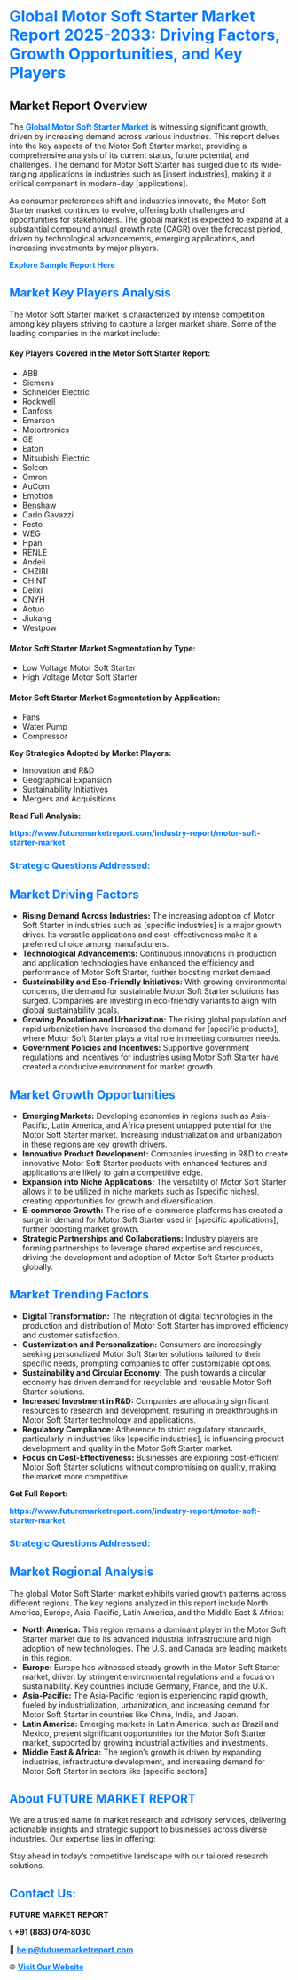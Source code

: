 <h1 style="color: #007BFF;">Global Motor Soft Starter Market Report 2025-2033: Driving Factors, Growth Opportunities, and Key Players</h1>

<section id="overview">
<h2>Market Report Overview</h2>
<p>The <a href="https://www.futuremarketreport.com/industry-report/motor-soft-starter-market" style="color: #007BFF; text-decoration: none;"><strong>Global Motor Soft Starter Market</strong></a> is witnessing significant growth, driven by increasing demand across various industries. This report delves into the key aspects of the Motor Soft Starter market, providing a comprehensive analysis of its current status, future potential, and challenges. The demand for Motor Soft Starter has surged due to its wide-ranging applications in industries such as [insert industries], making it a critical component in modern-day [applications].</p>
<p>As consumer preferences shift and industries innovate, the Motor Soft Starter market continues to evolve, offering both challenges and opportunities for stakeholders. The global market is expected to expand at a substantial compound annual growth rate (CAGR) over the forecast period, driven by technological advancements, emerging applications, and increasing investments by major players.</p>
</section>

<section id="overview">
<p><a href="https://www.futuremarketreport.com/request-sample/reportId=84729" style="color: #007BFF; text-decoration: none;"><strong>Explore Sample Report Here</strong></a></p>
</section>

<section id="key-players">
<h2 style="color: #007BFF;">Market Key Players Analysis</h2>
<p>The Motor Soft Starter market is characterized by intense competition among key players striving to capture a larger market share. Some of the leading companies in the market include:</p>
<h4>Key Players Covered in the Motor Soft Starter Report:</h4>
<ul><li>ABB</li><li>Siemens</li><li>Schneider Electric</li><li>Rockwell</li><li>Danfoss</li><li>Emerson</li><li>Motortronics</li><li>GE</li><li>Eaton</li><li>Mitsubishi Electric</li><li>Solcon</li><li>Omron</li><li>AuCom</li><li>Emotron</li><li>Benshaw</li><li>Carlo Gavazzi</li><li>Festo</li><li>WEG</li><li>Hpan</li><li>RENLE</li><li>Andeli</li><li>CHZIRI</li><li>CHINT</li><li>Delixi</li><li>CNYH</li><li>Aotuo</li><li>Jiukang</li><li>Westpow</li></ul>
<h4>Motor Soft Starter Market Segmentation by Type:</h4>
<ul><li>Low Voltage Motor Soft Starter</li><li>High Voltage Motor Soft Starter</li></ul>

<h4>Motor Soft Starter Market Segmentation by Application:</h4>
<ul><li>Fans</li><li>Water Pump</li><li>Compressor</li></ul>
<p><strong>Key Strategies Adopted by Market Players:</strong></p>
<ul>
<li>Innovation and R&D</li>
<li>Geographical Expansion</li>
<li>Sustainability Initiatives</li>
<li>Mergers and Acquisitions</li>
</ul>
</section>

<section>
<p><strong>Read Full Analysis: </strong></p><a href="https://www.futuremarketreport.com/industry-report/motor-soft-starter-market" style="color: #007BFF; text-decoration: none;"><strong>https://www.futuremarketreport.com/industry-report/motor-soft-starter-market</strong></a>
<h3 style="color: #007BFF;">Strategic Questions Addressed:</h3>
</section>

<section id="driving-factors">
<h2 style="color: #007BFF;">Market Driving Factors</h2>
<ul>
<li><strong>Rising Demand Across Industries:</strong> The increasing adoption of Motor Soft Starter in industries such as [specific industries] is a major growth driver. Its versatile applications and cost-effectiveness make it a preferred choice among manufacturers.</li>
<li><strong>Technological Advancements:</strong> Continuous innovations in production and application technologies have enhanced the efficiency and performance of Motor Soft Starter, further boosting market demand.</li>
<li><strong>Sustainability and Eco-Friendly Initiatives:</strong> With growing environmental concerns, the demand for sustainable Motor Soft Starter solutions has surged. Companies are investing in eco-friendly variants to align with global sustainability goals.</li>
<li><strong>Growing Population and Urbanization:</strong> The rising global population and rapid urbanization have increased the demand for [specific products], where Motor Soft Starter plays a vital role in meeting consumer needs.</li>
<li><strong>Government Policies and Incentives:</strong> Supportive government regulations and incentives for industries using Motor Soft Starter have created a conducive environment for market growth.</li>
</ul>
</section>

<section id="growth-opportunities">
<h2 style="color: #007BFF;">Market Growth Opportunities</h2>
<ul>
<li><strong>Emerging Markets:</strong> Developing economies in regions such as Asia-Pacific, Latin America, and Africa present untapped potential for the Motor Soft Starter market. Increasing industrialization and urbanization in these regions are key growth drivers.</li>
<li><strong>Innovative Product Development:</strong> Companies investing in R&D to create innovative Motor Soft Starter products with enhanced features and applications are likely to gain a competitive edge.</li>
<li><strong>Expansion into Niche Applications:</strong> The versatility of Motor Soft Starter allows it to be utilized in niche markets such as [specific niches], creating opportunities for growth and diversification.</li>
<li><strong>E-commerce Growth:</strong> The rise of e-commerce platforms has created a surge in demand for Motor Soft Starter used in [specific applications], further boosting market growth.</li>
<li><strong>Strategic Partnerships and Collaborations:</strong> Industry players are forming partnerships to leverage shared expertise and resources, driving the development and adoption of Motor Soft Starter products globally.</li>
</ul>
</section>

<section id="trending-factors">
<h2 style="color: #007BFF;">Market Trending Factors</h2>
<ul>
<li><strong>Digital Transformation:</strong> The integration of digital technologies in the production and distribution of Motor Soft Starter has improved efficiency and customer satisfaction.</li>
<li><strong>Customization and Personalization:</strong> Consumers are increasingly seeking personalized Motor Soft Starter solutions tailored to their specific needs, prompting companies to offer customizable options.</li>
<li><strong>Sustainability and Circular Economy:</strong> The push towards a circular economy has driven demand for recyclable and reusable Motor Soft Starter solutions.</li>
<li><strong>Increased Investment in R&D:</strong> Companies are allocating significant resources to research and development, resulting in breakthroughs in Motor Soft Starter technology and applications.</li>
<li><strong>Regulatory Compliance:</strong> Adherence to strict regulatory standards, particularly in industries like [specific industries], is influencing product development and quality in the Motor Soft Starter market.</li>
<li><strong>Focus on Cost-Effectiveness:</strong> Businesses are exploring cost-efficient Motor Soft Starter solutions without compromising on quality, making the market more competitive.</li>
</ul>
</section>

<section>
<p><strong>Get Full Report: </strong></p><a href="https://www.futuremarketreport.com/industry-report/motor-soft-starter-market" style="color: #007BFF; text-decoration: none;"><strong>https://www.futuremarketreport.com/industry-report/motor-soft-starter-market</strong></a>
<h3 style="color: #007BFF;">Strategic Questions Addressed:</h3>
</section>


<section id="regional-analysis">
<h2 style="color: #007BFF;">Market Regional Analysis</h2>
<p>The global Motor Soft Starter market exhibits varied growth patterns across different regions. The key regions analyzed in this report include North America, Europe, Asia-Pacific, Latin America, and the Middle East & Africa:</p>
<ul>
<li><strong>North America:</strong> This region remains a dominant player in the Motor Soft Starter market due to its advanced industrial infrastructure and high adoption of new technologies. The U.S. and Canada are leading markets in this region.</li>
<li><strong>Europe:</strong> Europe has witnessed steady growth in the Motor Soft Starter market, driven by stringent environmental regulations and a focus on sustainability. Key countries include Germany, France, and the U.K.</li>
<li><strong>Asia-Pacific:</strong> The Asia-Pacific region is experiencing rapid growth, fueled by industrialization, urbanization, and increasing demand for Motor Soft Starter in countries like China, India, and Japan.</li>
<li><strong>Latin America:</strong> Emerging markets in Latin America, such as Brazil and Mexico, present significant opportunities for the Motor Soft Starter market, supported by growing industrial activities and investments.</li>
<li><strong>Middle East & Africa:</strong> The region’s growth is driven by expanding industries, infrastructure development, and increasing demand for Motor Soft Starter in sectors like [specific sectors].</li>
</ul>
</section>

<footer>
<h2 style="color: #007BFF;">About FUTURE MARKET REPORT</h2>
<p>We are a trusted name in market research and advisory services, delivering actionable insights and strategic support to businesses across diverse industries. Our expertise lies in offering:</p>

<p>Stay ahead in today’s competitive landscape with our tailored research solutions.</p>

<h2 style="color: #007BFF;">Contact Us:</h2>
<p><strong>FUTURE MARKET REPORT</strong></p>
<p>📞 <strong>+91 (883) 074-8030</strong></p>
<p>📧 <strong><a href="mailto:help@futuremarketreport.com" style="color: #007BFF;">help@futuremarketreport.com</a></strong></p>
<p>🌐 <strong><a href="https://www.futuremarketreport.com/" style="color: #007BFF;">Visit Our Website</a></strong></p>
</footer>